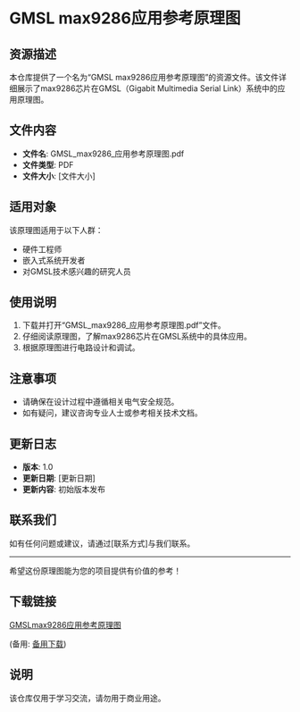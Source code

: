 # GMSL max9286应用参考原理图

## 资源描述

本仓库提供了一个名为“GMSL max9286应用参考原理图”的资源文件。该文件详细展示了max9286芯片在GMSL（Gigabit Multimedia Serial Link）系统中的应用原理图。

## 文件内容

- **文件名**: GMSL_max9286_应用参考原理图.pdf
- **文件类型**: PDF
- **文件大小**: [文件大小]

## 适用对象

该原理图适用于以下人群：

- 硬件工程师
- 嵌入式系统开发者
- 对GMSL技术感兴趣的研究人员

## 使用说明

1. 下载并打开“GMSL_max9286_应用参考原理图.pdf”文件。
2. 仔细阅读原理图，了解max9286芯片在GMSL系统中的具体应用。
3. 根据原理图进行电路设计和调试。

## 注意事项

- 请确保在设计过程中遵循相关电气安全规范。
- 如有疑问，建议咨询专业人士或参考相关技术文档。

## 更新日志

- **版本**: 1.0
- **更新日期**: [更新日期]
- **更新内容**: 初始版本发布

## 联系我们

如有任何问题或建议，请通过[联系方式]与我们联系。

---

希望这份原理图能为您的项目提供有价值的参考！

## 下载链接
[GMSLmax9286应用参考原理图](https://pan.quark.cn/s/bbabb27f55e3) 

(备用: [备用下载](https://pan.baidu.com/s/1tc239flJIpjk89liVXQ9Yw?pwd=1234))

## 说明

该仓库仅用于学习交流，请勿用于商业用途。
